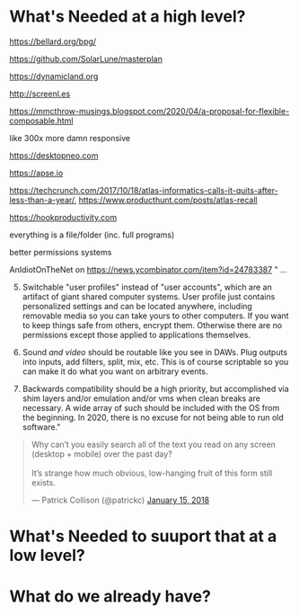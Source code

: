# What's Needed at a high level?

https://bellard.org/bpg/

https://github.com/SolarLune/masterplan

https://dynamicland.org

http://screenl.es

https://mmcthrow-musings.blogspot.com/2020/04/a-proposal-for-flexible-composable.html

like 300x more damn responsive

https://desktopneo.com

https://apse.io

https://techcrunch.com/2017/10/18/atlas-informatics-calls-it-quits-after-less-than-a-year/, https://www.producthunt.com/posts/atlas-recall

https://hookproductivity.com

everything is a file/folder (inc. full programs)

better permissions systems

 AnIdiotOnTheNet on https://news.ycombinator.com/item?id=24783387  " ... 

5) Switchable "user profiles" instead of "user accounts", which are an artifact of giant shared computer systems. User profile just contains personalized settings and can be located anywhere, including removable media so you can take yours to other computers. If you want to keep things safe from others, encrypt them. Otherwise there are no permissions except those applied to applications themselves.

6) Sound *and video* should be routable like you see in DAWs. Plug outputs into inputs, add filters, split, mix, etc. This is of course scriptable so you can make it do what you want on arbitrary events.

7) Backwards compatibility should be a high priority, but accomplished via shim layers and/or emulation and/or vms when clean breaks are necessary. A wide array of such should be included with the OS from the beginning. In 2020, there is no excuse for not being able to run old software."

<blockquote class="twitter-tweet"><p lang="en" dir="ltr">Why can’t you easily search all of the text you read on any screen (desktop + mobile) over the past day?<br><br>It’s strange how much obvious, low-hanging fruit of this form still exists.</p>&mdash; Patrick Collison (@patrickc) <a href="https://twitter.com/patrickc/status/953011978217205760?ref_src=twsrc%5Etfw">January 15, 2018</a></blockquote> <script async src="https://platform.twitter.com/widgets.js" charset="utf-8"></script>

# What's Needed to suuport that at a low level?

# What do we already have?

